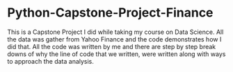 # Python-Capstone-Project-Finance
This is a Capstone Project I did while taking my course on Data Science. All the data was gather from Yahoo Finance and the code demonstrates how I did that. All the code was written by me and there are step by step break downs of why the line of code that we written, were written along with ways to approach the data analysis.
